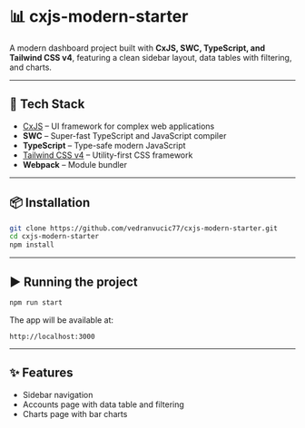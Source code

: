 # 📊 cxjs-modern-starter

A modern dashboard project built with **CxJS, SWC, TypeScript, and Tailwind CSS v4**, featuring a clean sidebar layout, data tables with filtering, and charts.

---

## 🚀 **Tech Stack**

-   [CxJS](https://cxjs.io/) – UI framework for complex web applications
-   **SWC** – Super-fast TypeScript and JavaScript compiler
-   **TypeScript** – Type-safe modern JavaScript
-   [Tailwind CSS v4](https://tailwindcss.com/) – Utility-first CSS framework
-   **Webpack** – Module bundler

---

## 📦 **Installation**

```bash
git clone https://github.com/vedranvucic77/cxjs-modern-starter.git
cd cxjs-modern-starter
npm install
```

---

## ▶️ **Running the project**

```bash
npm run start
```

The app will be available at:

```
http://localhost:3000
```

---

## ✨ **Features**

-   Sidebar navigation
-   Accounts page with data table and filtering
-   Charts page with bar charts
